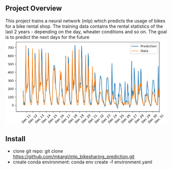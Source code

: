[//]: # (Image References)

[image1]: ./assets/mlp.png "mlp"


## Project Overview

This project trains a neural network (mlp) which predicts the usage of bikes for a bike rental shop.
The training data contains the rental statistics of the last 2 years - depending on the day, wheater conditions and so on.
The goal is to predict the next days for the future
![mlp][image1]


## Install
- clone git repo: git clone https://github.com/mkargi/mlp_bikesharing_prediction.git
- create conda environment: conda env create -f environment.yaml


